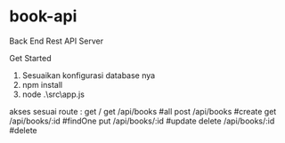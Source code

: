 # book-api
Back End Rest API Server

Get Started
1. Sesuaikan konfigurasi database nya
2. npm install
3. node .\src\app.js

akses sesuai route :
get /
get /api/books #all
post /api/books #create
get /api/books/:id #findOne
put /api/books/:id #update
delete /api/books/:id #delete




